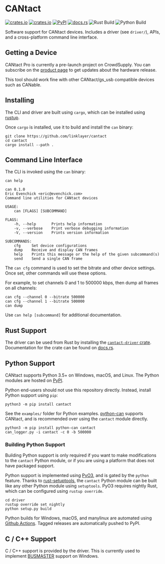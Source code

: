 # CANtact
[![crates.io](https://img.shields.io/crates/v/cantact?label=cantact)](https://crates.io/crates/cantact)
[![crates.io](https://img.shields.io/crates/v/cantact-driver?label=cantact-driver)](https://crates.io/crates/cantact-driver)
[![PyPI](https://img.shields.io/pypi/v/cantact)](https://pypi.org/project/cantact/)
[![docs.rs](https://docs.rs/cantact-driver/badge.svg)](https://docs.rs/cantact-driver/)
![Rust Build](https://github.com/linklayer/cantact/workflows/Rust/badge.svg)
![Python Build](https://github.com/linklayer/cantact/workflows/Python/badge.svg)

Software support for CANtact devices. Includes a driver (see `driver/`), APIs, and a cross-platform command line interface.

## Getting a Device

CANtact Pro is currently a pre-launch project on CrowdSupply. You can subscribe on the [product page](https://www.crowdsupply.com/linklayer-labs/cantact-pro)
to get updates about the hardware release.

This tool should work fine with other CANtact/gs_usb compatible devices such as CANable.

## Installing

The CLI and driver are built using `cargo`, which can be installed using [rustup](https://rustup.rs/).

Once `cargo` is installed, use it to build and install the `can` binary:

```
git clone https://github.com/linklayer/cantact
cd cantact
cargo install --path .
```

## Command Line Interface

The CLI is invoked using the `can` binary:

```
can help

can 0.1.0
Eric Evenchick <eric@evenchick.com>
Command line utilities for CANtact devices

USAGE:
    can [FLAGS] [SUBCOMMAND]

FLAGS:
    -h, --help       Prints help information
    -v, --verbose    Print verbose debugging information
    -V, --version    Prints version information

SUBCOMMANDS:
    cfg     Set device configurations
    dump    Receive and display CAN frames
    help    Prints this message or the help of the given subcommand(s)
    send    Send a single CAN frame
```

The `can cfg` command is used to set the bitrate and other device settings. Once set, other commands will use these options.

For example, to set channels 0 and 1 to 500000 kbps, then dump all frames on all channels:

```
can cfg --channel 0 --bitrate 500000
can cfg --channel 1 --bitrate 500000
can dump
```

Use `can help [subcommand]` for additional documentation.

## Rust Support

The driver can be used from Rust by installing the [`cantact-driver` crate](https://crates.io/crates/cantact-driver).
Documentation for the crate can be found on [docs.rs](https://docs.rs/cantact-driver/).

## Python Support

CANtact supports Python 3.5+ on Windows, macOS, and Linux. The Python modules are hosted on [PyPI](https://pypi.org/project/cantact/).

Python end-users should not use this repository directly. Instead, install Python support using `pip`:

```
python3 -m pip install cantact
```

See the `examples/` folder for Python examples. [python-can](https://github.com/hardbyte/python-can/) supports
CANtact, and is recommended over using the `cantact` module directly.

```
python3 -m pip install python-can cantact
can_logger.py -i cantact -c 0 -b 500000
```

### Building Python Support

Building Python support is only required if you want to make modifications to the `cantact` Python module, or if
you are using a platform that does not have packaged support.

Python support is implemented using [PyO3](https://github.com/PyO3/pyo3), and is gated by the `python` feature.
Thanks to [rust-setuptools](https://github.com/PyO3/setuptools-rust), the `cantact` Python module can be built
like any other Python module using `setuptools`. PyO3 requires nightly Rust, which can be configured using `rustup override`.

```
cd driver
rustup override set nightly
python setup.py build
```

Python builds for Windows, macOS, and manylinux are automated using [Github Actions](https://github.com/linklayer/cantact/actions?query=workflow%3APython).
Tagged releases are automatically pushed to PyPI.

## C / C++ Support

C / C++ support is provided by the driver. This is currently used to implement [BUSMASTER](https://rbei-etas.github.io/busmaster/) 
support on Windows.

